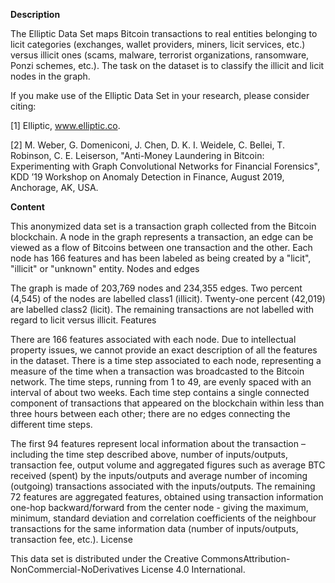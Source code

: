 **Description**

The Elliptic Data Set maps Bitcoin transactions to real entities belonging to licit categories (exchanges, wallet providers, miners, licit services, etc.) versus illicit ones (scams, malware, terrorist organizations, ransomware, Ponzi schemes, etc.). The task on the dataset is to classify the illicit and licit nodes in the graph.

If you make use of the Elliptic Data Set in your research, please consider citing:

[1] Elliptic, www.elliptic.co.

[2] M. Weber, G. Domeniconi, J. Chen, D. K. I. Weidele, C. Bellei, T. Robinson, C. E. Leiserson, "Anti-Money Laundering in Bitcoin: Experimenting with Graph Convolutional Networks for Financial Forensics", KDD ’19 Workshop on Anomaly Detection in Finance, August 2019, Anchorage, AK, USA.

**Content**

This anonymized data set is a transaction graph collected from the Bitcoin blockchain. A node in the graph represents a transaction, an edge can be viewed as a flow of Bitcoins between one transaction and the other. Each node has 166 features and has been labeled as being created by a "licit", "illicit" or "unknown" entity.
Nodes and edges

The graph is made of 203,769 nodes and 234,355 edges. Two percent (4,545) of the nodes are labelled class1 (illicit). Twenty-one percent (42,019) are labelled class2 (licit). The remaining transactions are not labelled with regard to licit versus illicit.
Features

There are 166 features associated with each node. Due to intellectual property issues, we cannot provide an exact description of all the features in the dataset. There is a time step associated to each node, representing a measure of the time when a transaction was broadcasted to the Bitcoin network. The time steps, running from 1 to 49, are evenly spaced with an interval of about two weeks. Each time step contains a single connected component of transactions that appeared on the blockchain within less than three hours between each other; there are no edges connecting the different time steps.

The first 94 features represent local information about the transaction – including the time step described above, number of inputs/outputs, transaction fee, output volume and aggregated figures such as average BTC received (spent) by the inputs/outputs and average number of incoming (outgoing) transactions associated with the inputs/outputs. The remaining 72 features are aggregated features, obtained using transaction information one-hop backward/forward from the center node - giving the maximum, minimum, standard deviation and correlation coefficients of the neighbour transactions for the same information data (number of inputs/outputs, transaction fee, etc.).
License

This data set is distributed under the Creative CommonsAttribution-NonCommercial-NoDerivatives License 4.0 International. 

